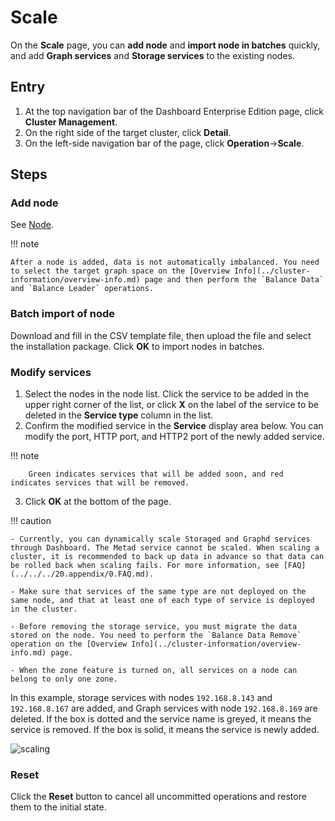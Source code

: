 # Scale

On the **Scale** page, you can **add node** and **import node in batches** quickly, and add **Graph services** and **Storage services** to the existing nodes.

## Entry

1. At the top navigation bar of the Dashboard Enterprise Edition page, click **Cluster Management**.
2. On the right side of the target cluster, click **Detail**.
3. On the left-side navigation bar of the page, click **Operation**->**Scale**.

## Steps

### Add node

See [Node](node.md).

!!! note

    After a node is added, data is not automatically imbalanced. You need to select the target graph space on the [Overview Info](../cluster-information/overview-info.md) page and then perform the `Balance Data` and `Balance Leader` operations.

### Batch import of node

Download and fill in the CSV template file, then upload the file and select the installation package. Click **OK** to import nodes in batches.

### Modify services

1. Select the nodes in the node list. Click the service to be added in the upper right corner of the list, or click **X** on the label of the service to be deleted in the **Service type** column in the list.
2. Confirm the modified service in the **Service** display area below. You can modify the port, HTTP port, and HTTP2 port of the newly added service.

  !!! note

        Green indicates services that will be added soon, and red indicates services that will be removed.

3. Click **OK** at the bottom of the page.

!!! caution

    - Currently, you can dynamically scale Storaged and Graphd services through Dashboard. The Metad service cannot be scaled. When scaling a cluster, it is recommended to back up data in advance so that data can be rolled back when scaling fails. For more information, see [FAQ](../../../20.appendix/0.FAQ.md).

    - Make sure that services of the same type are not deployed on the same node, and that at least one of each type of service is deployed in the cluster.

    - Before removing the storage service, you must migrate the data stored on the node. You need to perform the `Balance Data Remove` operation on the [Overview Info](../cluster-information/overview-info.md) page.

    - When the zone feature is turned on, all services on a node can belong to only one zone.

In this example, storage services with nodes `192.168.8.143` and `192.168.8.167` are added, and Graph services with node `192.168.8.169` are deleted. If the box is dotted and the service name is greyed, it means the service is removed. If the box is solid, it means the service is newly added.

![scaling](https://docs-cdn.nebula-graph.com.cn/figures/scaling-ds-2022_4-14_en.png)

### Reset

Click the **Reset** button to cancel all uncommitted operations and restore them to the initial state.